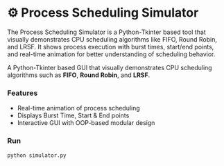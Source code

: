 # ⚙️ Process Scheduling Simulator

The Process Scheduling Simulator is a Python-Tkinter based tool that visually demonstrates CPU scheduling algorithms like FIFO, Round Robin, and LRSF. It shows process execution with burst times, start/end points, and real-time animation for better understanding of scheduling behavior.

A Python-Tkinter based GUI that visually demonstrates CPU scheduling algorithms such as **FIFO**, **Round Robin**, and **LRSF**.

### Features
- Real-time animation of process scheduling
- Displays Burst Time, Start & End points
- Interactive GUI with OOP-based modular design

### Run
```bash
python simulator.py
